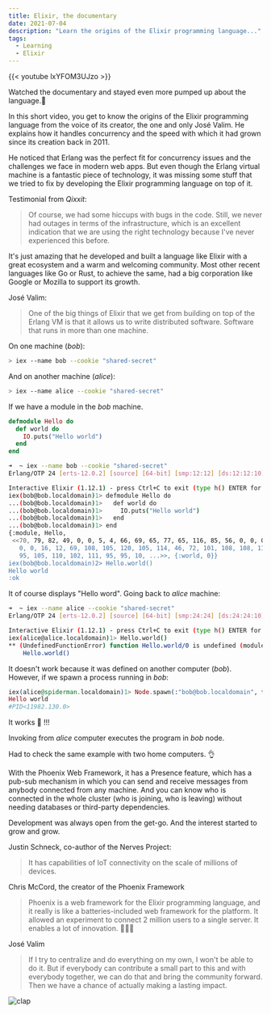 ```yaml
---
title: Elixir, the documentary
date: 2021-07-04
description: "Learn the origins of the Elixir programming language..."
tags:
  - Learning
  - Elixir
---
```



{{< youtube lxYFOM3UJzo >}}

Watched the documentary and stayed even more pumped up about the language.🤗

In this short video, you get to know the origins of the Elixir programming language from the voice of its creator, the one and only José Valim. 
He explains how it handles concurrency and the speed with which it had grown since its creation back in 2011.

He noticed that Erlang was the perfect fit for concurrency issues and the challenges we face in modern web apps. But even though the Erlang virtual machine is a fantastic piece of technology, it was missing some stuff that we tried to fix by developing the Elixir programming language on top of it.

Testimonial from _Qixxit_:

> Of course, we had some hiccups with bugs in the code. Still, we never had outages in terms of the infrastructure, which is an excellent indication that we are using the right technology because I've never experienced this before.

It's just amazing that he developed and built a language like Elixir with a great ecosystem and a warm and welcoming community. Most other recent languages like Go or Rust, to achieve the same, had a big corporation like Google or Mozilla to support its growth.

José Valim:

> One of the big things of Elixir that we get from building on top of the Erlang VM is that it allows us to write distributed software. Software that runs in more than one machine.

On one machine (_bob_):

```sh
> iex --name bob --cookie "shared-secret"
```

And on another machine (_alice_):

```sh
> iex --name alice --cookie "shared-secret"
```

If we have a module in the _bob_ machine.

```elixir
defmodule Hello do
  def world do
    IO.puts("Hello world")
  end
end
```

```sh
➜  ~ iex --name bob --cookie "shared-secret"
Erlang/OTP 24 [erts-12.0.2] [source] [64-bit] [smp:12:12] [ds:12:12:10] [async-threads:1] [jit]

Interactive Elixir (1.12.1) - press Ctrl+C to exit (type h() ENTER for help)
iex(bob@bob.localdomain)1> defmodule Hello do
...(bob@bob.localdomain)1>   def world do
...(bob@bob.localdomain)1>     IO.puts("Hello world")
...(bob@bob.localdomain)1>   end
...(bob@bob.localdomain)1> end
{:module, Hello,
 <<70, 79, 82, 49, 0, 0, 5, 4, 66, 69, 65, 77, 65, 116, 85, 56, 0, 0, 0, 152, 0,
   0, 0, 16, 12, 69, 108, 105, 120, 105, 114, 46, 72, 101, 108, 108, 111, 8, 95,
   95, 105, 110, 102, 111, 95, 95, 10, ...>>, {:world, 0}}
iex(bob@bob.localdomain)2> Hello.world()
Hello world
:ok
```
It of course displays "Hello word". Going back to _alice_ machine:

```sh
➜  ~ iex --name alice --cookie "shared-secret"
Erlang/OTP 24 [erts-12.0.2] [source] [64-bit] [smp:24:24] [ds:24:24:10] [async-threads:1] [jit]

Interactive Elixir (1.12.1) - press Ctrl+C to exit (type h() ENTER for help)
iex(alice@alice.localdomain)1> Hello.world()
** (UndefinedFunctionError) function Hello.world/0 is undefined (module Hello is not available)
    Hello.world()
```
It doesn't work because it was defined on another computer (_bob_). 
However, if we spawn a process running in _bob_:

```elixir
iex(alice@spiderman.localdomain)1> Node.spawn(:"bob@bob.localdomain", fn -> Hello.world() end)
Hello world
#PID<11982.130.0>
```
It works 🤯 !!!

Invoking from _alice_ computer executes the program in _bob_ node.

Had to check the same example with two home computers. 👌

With the Phoenix Web Framework, it has a  Presence feature, which has a pub-sub mechanism in which you can send and receive messages from anybody connected from any machine. And you can know who is connected in the whole cluster (who is joining, who is leaving) without needing databases or third-party dependencies.

Development was always open from the get-go. And the interest started to grow and grow.

Justin Schneck, co-author of the Nerves Project:
> It has capabilities of IoT connectivity on the scale of millions of devices.


Chris McCord, the creator of the Phoenix Framework

> Phoenix is a web framework for the Elixir programming language, and it really is like a batteries-included web framework for the platform. It allowed an experiment to connect 2 million users to a single server. It enables a lot of innovation. 🔋🔋🔋

José Valim

> If I try to centralize and do everything on my own, I won't be able to do it. But if everybody can contribute a small part to this and with everybody together, we can do that and bring the community forward. Then we have a chance of actually making a lasting impact.

![clap](https://media.giphy.com/media/a0Lgc1JvbfS4o/giphy.gif)
